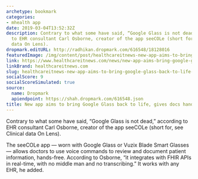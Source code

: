 ```yaml
---
archetype: bookmark
categories:
- mhealth app
date: 2019-03-04T13:52:32Z
description: Contrary to what some have said, “Google Glass is not dead,” according
  to EHR consultant Carl Osborne, creator of the app seeCOLe (short for, see Clinical
  data On Lens).
dropmark.editURL: http://radhikan.dropmark.com/616548/18128016
featuredImage: /img/content/post/healthcareitnews-new-app-aims-to-bring-google-glass-back-to-life-gives-docs-hands-free-ehr.png
link: https://www.healthcareitnews.com/news/new-app-aims-bring-google-glass-back-life-gives-docs-hands-free-ehr
linkBrand: healthcareitnews.com
slug: healthcareitnews-new-app-aims-to-bring-google-glass-back-to-life-gives-docs-hands-free-ehr
socialScore: 9
socialScoreSimulated: true
source:
  name: Dropmark
  apiendpoint: https://shah.dropmark.com/616548.json
title: New app aims to bring Google Glass back to life, gives docs hands-free EHR
---
```

Contrary to what some have said, “Google Glass is not dead,” according to EHR consultant Carl Osborne, creator of the app seeCOLe (short for, see Clinical data On Lens).

The seeCOLe app — worn with Google Glass or Vuzix Blade Smart Glasses — allows doctors to use voice commands to review and document patient information, hands-free. According to Osborne, “it integrates with FHIR APIs in real-time, with no middle man and no transcribing.” It works with any EHR, he added.

